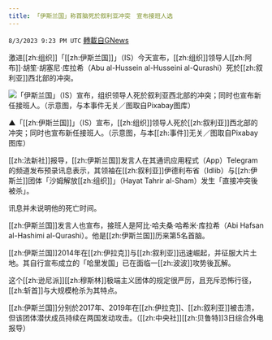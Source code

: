 ```yaml
---
title: 「伊斯兰国」称首脑死於叙利亚冲突　宣布接班人选
---
```

`8/3/2023 9:23 PM UTC` [轉載自GNews](https://gnews.org/articles/1521365)

激进[[zh:组织]]「[[zh:伊斯兰国]]」（IS）今天宣布，[[zh:组织]]领导人[[zh:阿布]]‧胡笙‧胡塞尼‧库拉希（Abu al-Hussein al-Husseini al-Qurashi）死於[[zh:叙利亚]]西北部的冲突。

![「伊斯兰国」（IS）宣布，组织领导人死於叙利亚西北部的冲突；同时也宣布新任接班人。（示意图，与本事件无关／图取自Pixabay图库）](https://attach.setn.com/newsimages/2019/10/29/2211535-PH.jpg "「伊斯兰国」（IS）宣布，组织领导人死於叙利亚西北部的冲突；同时也宣布新任接班人。（示意图，与本事件无关／图取自Pixabay图库）")

▲「[[zh:伊斯兰国]]」（IS）宣布，[[zh:组织]]领导人死於[[zh:叙利亚]]西北部的冲突；同时也宣布新任接班人。（示意图，与本[[zh:事件]]无关／图取自Pixabay图库）

[[zh:法新社]]报导，[[zh:伊斯兰国]]发言人在其通讯应用程式（App）Telegram的频道发布预录讯息表示，其领袖在[[zh:叙利亚]]伊德利布省（Idlib）与[[zh:伊斯兰]]团体「沙姆解放[[zh:组织]]」（Hayat Tahrir al-Sham）发生「直接冲突後被杀」。

讯息并未说明他的死亡时间。

[[zh:伊斯兰国]]发言人也宣布，接班人是阿比‧哈夫桑‧哈希米‧库拉希（Abi Hafsan al-Hashimi al-Qurashi）。他是[[zh:伊斯兰国]]历来第5名首脑。

[[zh:伊斯兰国]]2014年在[[zh:伊拉克]]与[[zh:叙利亚]]迅速崛起，并征服大片土地。其自行宣布成立的「哈里发国」已在面临一[[zh:波波]]攻势後瓦解。

这个[[zh:逊尼派]][[zh:穆斯林]]极端主义团体的规定很严厉，且充斥恐怖行径，[[zh:斩首]]与大规模枪杀为其特点。

[[zh:伊斯兰国]]分别於2017年、2019年在[[zh:伊拉克]]、[[zh:叙利亚]]被击溃，但该团体潜伏成员持续在两国发动攻击。（[[zh:中央社]][[zh:贝鲁特]]3日综合外电报导）
